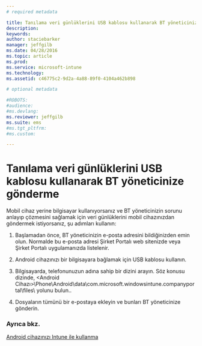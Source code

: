 ```yaml
---
# required metadata

title: Tanılama veri günlüklerini USB kablosu kullanarak BT yöneticinize gönderme | Microsoft Intune
description:
keywords:
author: staciebarker
manager: jeffgilb
ms.date: 04/28/2016
ms.topic: article
ms.prod:
ms.service: microsoft-intune
ms.technology:
ms.assetid: c46775c2-9d2a-4a88-89f0-4104a462b898

# optional metadata

#ROBOTS:
#audience:
#ms.devlang:
ms.reviewer: jeffgilb
ms.suite: ems
#ms.tgt_pltfrm:
#ms.custom:

---
```



# Tanılama veri günlüklerini USB kablosu kullanarak BT yöneticinize gönderme

Mobil cihaz yerine bilgisayar kullanıyorsanız ve BT yöneticinizin sorunu anlayıp çözmesini sağlamak için veri günlüklerini mobil cihazınızdan göndermek istiyorsanız, şu adımları kullanın:

1.  Başlamadan önce, BT yöneticinizin e-posta adresini bildiğinizden emin olun. Normalde bu e-posta adresi Şirket Portalı web sitenizde veya Şirket Portalı uygulamanızda listelenir.

2.  Android cihazınızı bir bilgisayara bağlamak için USB kablosu kullanın.

3.  Bilgisayarda, telefonunuzun adına sahip bir dizini arayın. Söz konusu dizinde, &lt;Android Cihazı&gt;\Phone\Android\data\com.microsoft.windowsintune.companyportal\files\ yolunu bulun.\.

4.  Dosyaların tümünü bir e-postaya ekleyin ve bunları BT yöneticinize gönderin.

### Ayrıca bkz.
[Android cihazınızı Intune ile kullanma](using-your-android-device-with-intune.md)

<!--HONumber=May16_HO2-->


